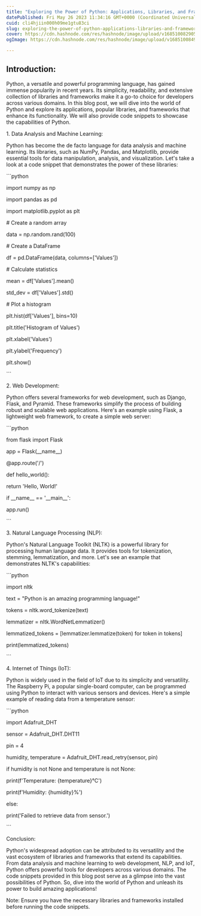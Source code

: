 ```yaml
---
title: "Exploring the Power of Python: Applications, Libraries, and Frameworks"
datePublished: Fri May 26 2023 11:34:16 GMT+0000 (Coordinated Universal Time)
cuid: cli4hjiin000h09me1gtu83ci
slug: exploring-the-power-of-python-applications-libraries-and-frameworks
cover: https://cdn.hashnode.com/res/hashnode/image/upload/v1685100829053/5cc7a744-1cc7-459b-ad6c-181ad3307b26.jpeg
ogImage: https://cdn.hashnode.com/res/hashnode/image/upload/v1685100849014/7f8126c9-67ab-4b7d-854f-83ef514133df.jpeg

---
```


## Introduction:

Python, a versatile and powerful programming language, has gained immense popularity in recent years. Its simplicity, readability, and extensive collection of libraries and frameworks make it a go-to choice for developers across various domains. In this blog post, we will dive into the world of Python and explore its applications, popular libraries, and frameworks that enhance its functionality. We will also provide code snippets to showcase the capabilities of Python.

1\. Data Analysis and Machine Learning:

Python has become the de facto language for data analysis and machine learning. Its libraries, such as NumPy, Pandas, and Matplotlib, provide essential tools for data manipulation, analysis, and visualization. Let's take a look at a code snippet that demonstrates the power of these libraries:

\`\`\`python

import numpy as np

import pandas as pd

import matplotlib.pyplot as plt

\# Create a random array

data = np.random.rand(100)

\# Create a DataFrame

df = pd.DataFrame(data, columns=\['Values'\])

\# Calculate statistics

mean = df\['Values'\].mean()

std\_dev = df\['Values'\].std()

\# Plot a histogram

plt.hist(df\['Values'\], bins=10)

plt.title('Histogram of Values')

plt.xlabel('Values')

plt.ylabel('Frequency')

plt.show()

\`\`\`

2\. Web Development:

Python offers several frameworks for web development, such as Django, Flask, and Pyramid. These frameworks simplify the process of building robust and scalable web applications. Here's an example using Flask, a lightweight web framework, to create a simple web server:

\`\`\`python

from flask import Flask

app = Flask(\_\_name\_\_)

@app.route('/')

def hello\_world():

return 'Hello, World!'

if \_\_name\_\_ == '\_\_main\_\_':

app.run()

\`\`\`

3\. Natural Language Processing (NLP):

Python's Natural Language Toolkit (NLTK) is a powerful library for processing human language data. It provides tools for tokenization, stemming, lemmatization, and more. Let's see an example that demonstrates NLTK's capabilities:

\`\`\`python

import nltk

text = "Python is an amazing programming language!"

tokens = nltk.word\_tokenize(text)

lemmatizer = nltk.WordNetLemmatizer()

lemmatized\_tokens = \[lemmatizer.lemmatize(token) for token in tokens\]

print(lemmatized\_tokens)

\`\`\`

4\. Internet of Things (IoT):

Python is widely used in the field of IoT due to its simplicity and versatility. The Raspberry Pi, a popular single-board computer, can be programmed using Python to interact with various sensors and devices. Here's a simple example of reading data from a temperature sensor:

\`\`\`python

import Adafruit\_DHT

sensor = Adafruit\_DHT.DHT11

pin = 4

humidity, temperature = Adafruit\_DHT.read\_retry(sensor, pin)

if humidity is not None and temperature is not None:

print(f'Temperature: {temperature}°C')

print(f'Humidity: {humidity}%')

else:

print('Failed to retrieve data from sensor.')

\`\`\`

Conclusion:

Python's widespread adoption can be attributed to its versatility and the vast ecosystem of libraries and frameworks that extend its capabilities. From data analysis and machine learning to web development, NLP, and IoT, Python offers powerful tools for developers across various domains. The code snippets provided in this blog post serve as a glimpse into the vast possibilities of Python. So, dive into the world of Python and unleash its power to build amazing applications!

Note: Ensure you have the necessary libraries and frameworks installed before running the code snippets.